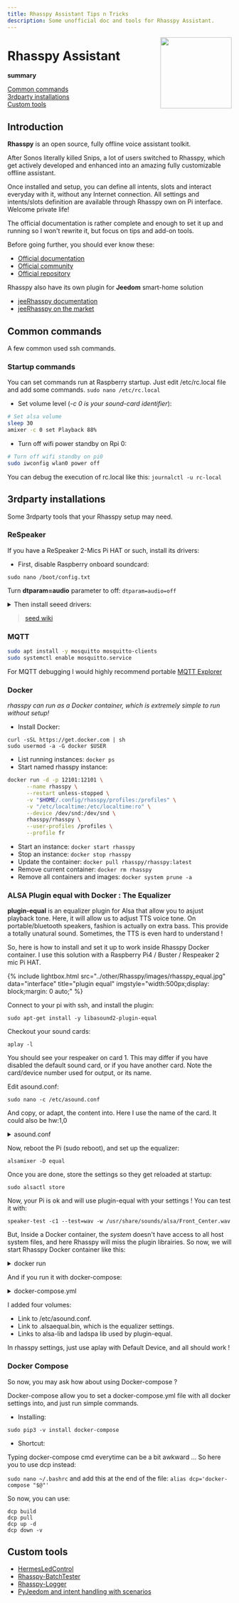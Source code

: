 ```yaml
---
title: Rhasspy Assistant Tips n Tricks
description: Some unofficial doc and tools for Rhasspy Assistant.
---
```


<img align="right" src="images/rhasspyLogoLong.png" width="160" style="top: 15px">

# Rhasspy Assistant

**summary**

[Common commands](#common-commands)<br />
[3rdparty installations](#rdparty-installations)<br />
[Custom tools](#custom-tools)<br />

## Introduction

**Rhasspy** is an open source, fully offline voice assistant toolkit.

After Sonos literally killed Snips, a lot of users switched to Rhasspy, which get actively developed and enhanced into an amazing fully customizable offline assistant.

Once installed and setup, you can define all intents, slots and interact everyday with it, without any Internet connection. All settings and intents/slots definition are available through Rhasspy own on Pi interface. Welcome private life!

The official documentation is rather complete and enough to set it up and running so I won't rewrite it, but focus on tips and add-on tools.

Before going further, you should ever know these:

- [Official documentation](https://rhasspy.readthedocs.io/en/latest/)
- [Official community](https://community.rhasspy.org/)
- [Official repository](https://github.com/rhasspy)

Rhasspy also have its own plugin for **Jeedom** smart-home solution

- [jeeRhasspy documentation](https://kiboost.github.io/jeedom_docs/plugins/jeerhasspy/fr_FR/)
- [jeeRhasspy on the market](https://www.jeedom.com/market/index.php?v=d&p=market&type=plugin&plugin_id=3869)


## Common commands

A few common used ssh commands.

### Startup commands

You can set commands run at Raspberry startup. Just edit /etc/rc.local file and add some commands.
`sudo nano /etc/rc.local`

- Set volume level (*-c 0 is your sound-card identifier*):

```bash
# Set alsa volume
sleep 30
amixer -c 0 set Playback 88%
```

- Turn off wifi power standby on Rpi 0:

```bash
# Turn off wifi standby on pi0
sudo iwconfig wlan0 power off
```

You can debug the execution of rc.local like this: `journalctl -u rc-local`

## 3rdparty installations

Some 3rdparty tools that your Rhasspy setup may need.

### ReSpeaker

If you have a ReSpeaker 2-Mics Pi HAT or such, install its drivers:

- First, disable Raspberry onboard soundcard:

`sudo nano /boot/config.txt`

Turn **dtparam=audio** parameter to off: `dtparam=audio=off`

<details>
<summary>Then install seeed drivers:</summary>

```bash
sudo apt-get install git
git clone https://github.com/respeaker/seeed-voicecard
cd seeed-voicecard
sudo ./install.sh
sudo reboot
```

</details>

> [seed wiki](http://wiki.seeedstudio.com/Raspberry_Pi/)

### MQTT

```bash
sudo apt install -y mosquitto mosquitto-clients
sudo systemctl enable mosquitto.service
```

For MQTT debugging I would highly recommend portable [MQTT Explorer](http://mqtt-explorer.com/)

### Docker
*rhasspy can run as a Docker container, which is extremely simple to run without setup!*

- Install Docker:
```
curl -sSL https://get.docker.com | sh
sudo usermod -a -G docker $USER
```
- List running instances: `docker ps`<br />
- Start named rhasspy instance:
```bash
docker run -d -p 12101:12101 \
      --name rhasspy \
      --restart unless-stopped \
      -v "$HOME/.config/rhasspy/profiles:/profiles" \
      -v "/etc/localtime:/etc/localtime:ro" \
      --device /dev/snd:/dev/snd \
      rhasspy/rhasspy \
      --user-profiles /profiles \
      --profile fr
```
- Start an instance: `docker start rhasspy`<br />
- Stop an instance: `docker stop rhasspy`<br />
- Update the container: `docker pull rhasspy/rhasspy:latest`<br />
- Remove current container: `docker rm rhasspy`
- Remove all containers and images: `docker system prune -a`<br />

### ALSA Plugin equal with Docker : The Equalizer

**plugin-equal** is an equalizer plugin for Alsa that allow you to asjust playback tone. Here, it will allow us to adjust TTS voice tone. On portable/bluetooth speakers, fashion is actually on extra bass. This provide a totally unatural sound. Sometimes, the TTS is even hard to understand !

So, here is how to install and set it up to work inside Rhasspy Docker container. I use this solution with a Raspberry Pi4 / Buster / Respeaker 2 mic Pi HAT.

{% include lightbox.html src="../other/Rhasspy/images/rhasspy_equal.jpg" data="interface" title="plugin equal" imgstyle="width:500px;display: block;margin: 0 auto;" %}

Connect to your pi with ssh, and install the plugin:

`sudo apt-get install -y libasound2-plugin-equal`

Checkout your sound cards:

`aplay -l`

You should see your respeaker on card 1. This may differ if you have disabled the default sound card, or if you have another card. Note the card/device number used for output, or its name.

Edit asound.conf:

`sudo nano -c /etc/asound.conf`

And copy, or adapt, the content into. Here I use the name of the card. It could also be hw:1,0

<details>
<summary>asound.conf</summary>

```
pcm.!default {
    type asym
    playback.pcm {
        type plug
        slave.pcm "plugequal"
    }
    capture.pcm {
        type plug
        slave.pcm "hw:seeed2micvoicec"
    }
}

#equalizer:
ctl.equal {
 type equal
}
pcm.plugequal {
 type equal
 slave.pcm "plughw:seeed2micvoicec"
 controls "/home/pi/.alsaequal.bin"
}
pcm.equal {
 type plug
 slave.pcm plugequal
}

```

</details>

Now, reboot the Pi (sudo reboot), and set up the equalizer:

`alsamixer -D equal`

Once you are done, store the settings so they get reloaded at startup:

`sudo alsactl store`

Now, your Pi is ok and will use plugin-equal with your settings ! You can test it with:

`speaker-test -c1 --test=wav -w /usr/share/sounds/alsa/Front_Center.wav`

But, Inside a Docker container, the *system* doesn't have access to all host system files, and here Rhasspy will miss the plugin librairies. So now, we will start Rhasspy Docker container like this:

<details>
<summary>docker run</summary>

```
docker run -d -p 12101:12101 \
	--name rhasspy \
	--restart unless-stopped \
	-v "$HOME/.config/rhasspy/profiles:/profiles" \
	-v "/etc/localtime:/etc/localtime:ro" \
	-v "/etc/asound.conf:/etc/asound.conf" \
	-v "$HOME/.alsaequal.bin:/home/pi/.alsaequal.bin" \
	-v "/usr/lib/arm-linux-gnueabihf/alsa-lib:/usr/lib/arm-linux-gnueabihf/alsa-lib" \
	-v "/usr/lib/ladspa:/usr/lib/ladspa" \
	--device /dev/snd:/dev/snd \
	rhasspy/rhasspy \
	--user-profiles /profiles \
	--profile fr
```

</details>

And if you run it with docker-compose:

<details>
<summary>docker-compose.yml</summary>

```
rhasspy:
    image: "rhasspy/rhasspy"
    container_name: rhasspy
    restart: unless-stopped
    volumes:
        - "$HOME/.config/rhasspy/profiles:/profiles"
        - "/etc/localtime:/etc/localtime:ro"
        - "/etc/asound.conf:/etc/asound.conf:ro"
        - "/usr/lib/arm-linux-gnueabihf/alsa-lib:/usr/lib/arm-linux-gnueabihf/alsa-lib:ro"
        - "/usr/lib/ladspa:/usr/lib/ladspa:ro"
        - type: bind
          source: $HOME/.alsaequal.bin
          target: /home/pi/.alsaequal.bin
          read_only: true
    ports:
        - "12101:12101"
    devices:
        - "/dev/snd:/dev/snd"
    command: --user-profiles /profiles --profile fr
```

</details>

I added four volumes:
- Link to /etc/asound.conf.
- Link to .alsaequal.bin, which is the equalizer settings.
- Links to alsa-lib and ladspa lib used by plugin-equal.

In rhasspy settings, just use aplay with Default Device, and all should work !

### Docker Compose

So now, you may ask how about using Docker-compose ?

Docker-compose allow you to set a docker-compose.yml file with all docker settings into, and just run simple commands.

- Installing:

`sudo pip3 -v install docker-compose`

- Shortcut:

Typing docker-compose cmd everytime can be a bit awkward ... So here you to use dcp instead:

`sudo nano ~/.bashrc`  and add this at the end of the file:
`alias dcp='docker-compose "$@"'`

So now, you can use:

```
dcp build
dcp pull
dcp up -d
dcp down -v
```


## Custom tools

- [HermesLedControl](HermesLedControl)
- [Rhasspy-BatchTester](RhasspyBatchTester)
- [Rhasspy-Logger](RhasspyLogger)
- [PyJeedom and intent handling with scenarios](JeedomPyHandling)


